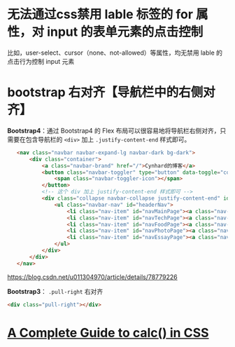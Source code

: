 
# 无法通过css禁用 lable 标签的 for 属性，对 input 的表单元素的点击控制

比如，user-select、cursor（none、not-allowed）等属性，均无禁用 lable 的点击行为控制 input 元素

# bootstrap 右对齐【导航栏中的右侧对齐】

**Bootstrap4**：通过 Bootstrap4 的 Flex 布局可以很容易地将导航栏右侧对齐，只需要在包含导航栏的 `<div>` 加上 `.justify-content-end` 样式即可。

```html
   <nav class="navbar navbar-expand-lg navbar-dark bg-dark">
       <div class="container">
           <a class="navbar-brand" href="/">Cynhard的博客</a>
           <button class="navbar-toggler" type="button" data-toggle="collapse" data-target="#navbarSupportedContent">
               <span class="navbar-toggler-icon"></span>
           </button>
           <!-- 这个 div 加上 justify-content-end 样式即可 -->
           <div class="collapse navbar-collapse justify-content-end" id="navbarSupportedContent">
               <ul class="navbar-nav" id="headerNav">
                   <li class="nav-item" id="navMainPage"><a class="nav-link" href="/"> 主页 </a></li>
                   <li class="nav-item" id="navTechPage"><a class="nav-link" href="/tech"> 技术 </a></li>
                   <li class="nav-item" id="navFoodPage"><a class="nav-link" href="/food"> 料理 </a></li>
                   <li class="nav-item" id="navPhotoPage"><a class="nav-link" href="/photo"> 摄影 </a></li>
                   <li class="nav-item" id="navEssayPage"><a class="nav-link" href="/essay"> 随笔 </a></li>
               </ul>
           </div>
       </div>
   </nav>
```

https://blog.csdn.net/u011304970/article/details/78779226

**Bootstrap3**： `.pull-right` 右对齐

```html
<div class="pull-right"></div>
```

# [A Complete Guide to calc() in CSS](https://css-tricks.com/a-complete-guide-to-calc-in-css/)